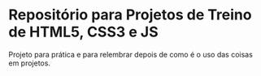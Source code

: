 # Repositório para Projetos de Treino de HTML5, CSS3 e JS <br>
Projeto para prática e para relembrar depois de como é o uso das coisas em projetos.